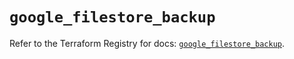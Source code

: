 # `google_filestore_backup`

Refer to the Terraform Registry for docs: [`google_filestore_backup`](https://registry.terraform.io/providers/hashicorp/google-beta/6.44.0/docs/resources/google_filestore_backup).
